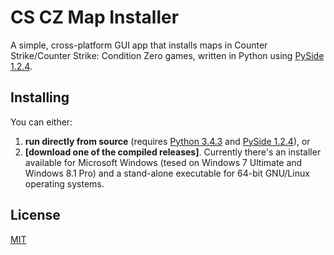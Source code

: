 # CS CZ Map Installer

A simple, cross-platform GUI app that installs maps in Counter Strike/Counter
Strike: Condition Zero games, written in Python using [PySide 1.2.4][pyside].

## Installing

You can either:

1. **run directly from source** (requires [Python 3.4.3][python3.4.3] and
[PySide 1.2.4][pyside]), or
2. **[download one of the compiled releases]**. Currently there's an installer
available for Microsoft Windows (tesed on Windows 7 Ultimate and Windows 8.1
Pro) and a stand-alone executable for 64-bit GNU/Linux operating systems.

## License
[MIT](LICENSE)

[python3.4.3]: https://www.python.org/downloads/release/python-343/
[pyside]: https://pypi.python.org/pypi/PySide/1.2.4
[releases]: https://github.com/smtchahal/cs-cz-map-installer/releases
